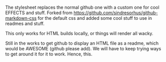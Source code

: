 The stylesheet replaces the normal github one with a custom one for cool EFFECTS and stuff. Forked from https://github.com/sindresorhus/github-markdown-css for the default css and added some cool stuff to use in readmes and stuff. 


This only works for HTML builds locally, or things will render all wacky.

Still in the works to get github to display an HTML file as a readme, which would be AWESOME (github please add). We will have to keep trying ways to get around it for it to work. Hence, this.
